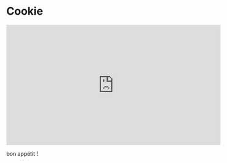 # Cookie

<iframe width="560" height="315" src="https://www.youtube.com/embed/RiDoWIjw0Wo?si=q1LUVkKEHpxU4v-O" title="YouTube video player" frameborder="0" allow="accelerometer; autoplay; clipboard-write; encrypted-media; gyroscope; picture-in-picture; web-share" referrerpolicy="strict-origin-when-cross-origin" allowfullscreen></iframe>

bon appétit !
